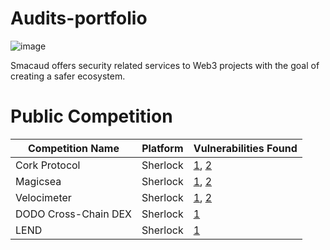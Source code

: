 # Audits-portfolio

![image](https://github.com/user-attachments/assets/0f48dd8f-1564-4a3c-8d4c-6b006751954e)

Smacaud offers security related services to Web3 projects with the goal of creating a safer ecosystem. 


# Public Competition

| Competition Name   | Platform         | Vulnerabilities Found                                      |
|--------------------|------------------|-----------------------------------------------------------|
| Cork Protocol      | Sherlock         | [1](https://github.com/sherlock-audit/2024-08-cork-protocol-judging/issues/154), [2](https://github.com/sherlock-audit/2024-08-cork-protocol-judging/issues/151) |
| Magicsea           | Sherlock         | [1](https://github.com/sherlock-audit/2024-06-magicsea-judging/issues/427), [2](https://github.com/sherlock-audit/2024-06-magicsea-judging/issues/426)         |
| Velocimeter        | Sherlock         | [1](https://github.com/sherlock-audit/2024-06-velocimeter-judging/issues/276), [2](https://github.com/sherlock-audit/2024-06-velocimeter-judging/issues/278)   |
| DODO Cross-Chain DEX | Sherlock         | [1](https://github.com/sherlock-audit/2025-05-dodo-cross-chain-dex-judging/issues/766) |
| LEND               | Sherlock         | [1](https://github.com/sherlock-audit/2025-05-lend-audit-contest-judging/issues/942) |
                                      
